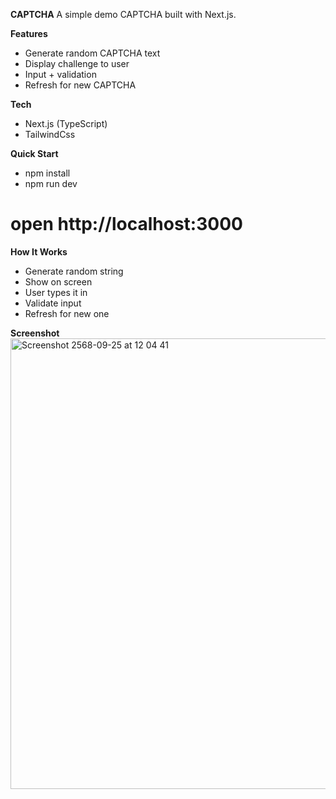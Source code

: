 **CAPTCHA**
A simple demo CAPTCHA built with Next.js.

**Features**
- Generate random CAPTCHA text
- Display challenge to user
- Input + validation
- Refresh for new CAPTCHA

**Tech**
- Next.js (TypeScript)
- TailwindCss

**Quick Start**
- npm install
- npm run dev
# open http://localhost:3000

**How It Works**
- Generate random string
- Show on screen
- User types it in
- Validate input
- Refresh for new one

**Screenshot**
<img width="1161" height="721" alt="Screenshot 2568-09-25 at 12 04 41" src="https://github.com/user-attachments/assets/e12d51c9-ce7d-4193-9325-0bb757415d88" />
